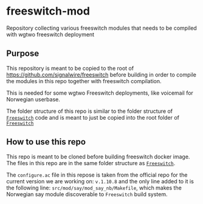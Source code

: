 # freeswitch-mod
Repository collecting various freeswitch modules that needs to be compiled with wgtwo freeswitch deployment

## Purpose

This repository is meant to be copied to the root of https://github.com/signalwire/freeswitch
before building in order to compile the modules in this repo together with freeswitch compilation.

This is needed for some wgtwo Freeswitch deployments, like voicemail for Norwegian userbase.

The folder structure of this repo is similar to the folder structure of [`Freeswitch`](https://github.com/signalwire/freeswitch) code and is meant to just be copied into the root folder of [`Freeswitch`](https://github.com/signalwire/freeswitch)

## How to use this repo

This repo is meant to be cloned before building freeswitch docker image.
The files in this repo are in the same folder structure as [`Freeswitch`](https://github.com/signalwire/freeswitch).

The `configure.ac` file in this repose is taken from the official repo for the current version we are working on: `v.1.10.8` and the only line added to it is the following line: `src/mod/say/mod_say_nb/Makefile`, which makes the Norwegian say module discoverable to `Freeswitch` build system.